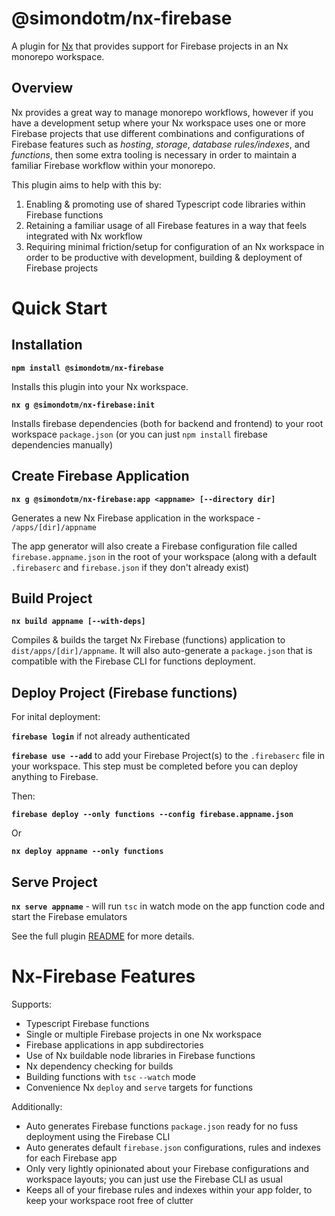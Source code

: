 # @simondotm/nx-firebase

A plugin for [Nx](https://nx.dev) that provides support for Firebase projects in an Nx monorepo workspace.


## Overview

Nx provides a great way to manage monorepo workflows, however if you have a development setup where your Nx workspace uses one or more Firebase projects that use different combinations and configurations of Firebase features such as _hosting_, _storage_, _database rules/indexes_, and _functions_, then some extra tooling is necessary in order to maintain a familiar Firebase workflow within your monorepo.

This plugin aims to help with this by:
1. Enabling & promoting use of shared Typescript code libraries within Firebase functions
2. Retaining a familiar usage of all Firebase features in a way that feels integrated with Nx workflow
3. Requiring minimal friction/setup for configuration of an Nx workspace in order to be productive with development, building & deployment of Firebase projects

# Quick Start

## Installation
**`npm install @simondotm/nx-firebase`**

Installs this plugin into your Nx workspace.


**`nx g @simondotm/nx-firebase:init`**

Installs firebase dependencies (both for backend and frontend) to your root workspace `package.json` (or you can just `npm install` firebase dependencies manually)

## Create Firebase Application

**`nx g @simondotm/nx-firebase:app <appname> [--directory dir]`**

Generates a new Nx Firebase application in the workspace - `/apps/[dir]/appname`

The app generator will also create a Firebase configuration file called `firebase.appname.json` in the root of your workspace (along with a default `.firebaserc` and `firebase.json` if they don't already exist)

## Build Project

**`nx build appname [--with-deps]`**

Compiles & builds the target Nx Firebase (functions) application to `dist/apps/[dir]/appname`. It will also auto-generate a `package.json` that is compatible with the Firebase CLI for functions deployment.

## Deploy Project (Firebase functions)

For inital deployment:

**`firebase login`** if not already authenticated

**`firebase use --add`** to add your Firebase Project(s) to the `.firebaserc` file in your workspace. This step must be completed before you can deploy anything to Firebase.

Then:

**`firebase deploy --only functions --config firebase.appname.json`**

Or

**`nx deploy appname --only functions`**


## Serve Project

**`nx serve appname`** - will run `tsc` in watch mode on the app function code and start the Firebase emulators

See the full plugin [README](https://github.com/simondotm/nx-firebase/blob/main/README.md) for more details.

# Nx-Firebase Features

Supports:
* Typescript Firebase functions
* Single or multiple Firebase projects in one Nx workspace
* Firebase applications in app subdirectories
* Use of Nx buildable node libraries in Firebase functions
* Nx dependency checking for builds
* Building functions with `tsc` `--watch` mode
* Convenience Nx `deploy` and `serve` targets for functions

Additionally:
* Auto generates Firebase functions `package.json` ready for no fuss deployment using the Firebase CLI
* Auto generates default `firebase.json` configurations, rules and indexes for each Firebase app
* Only very lightly opinionated about your Firebase configurations and workspace layouts; you can just use the Firebase CLI as usual
* Keeps all of your firebase rules and indexes within your app folder, to keep your workspace root free of clutter

